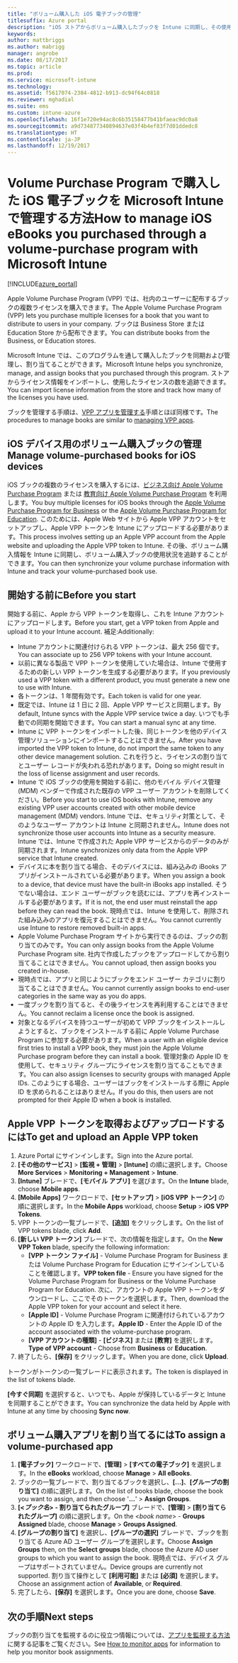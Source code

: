 ```yaml
---
title: "ボリューム購入した iOS 電子ブックの管理"
titlesuffix: Azure portal
description: "iOS ストアからボリューム購入したブックを Intune に同期し、その使用状況を管理および追跡する方法について説明します。"
keywords: 
author: mattbriggs
ms.author: mabrigg
manager: angrobe
ms.date: 08/17/2017
ms.topic: article
ms.prod: 
ms.service: microsoft-intune
ms.technology: 
ms.assetid: f5617074-2384-4812-b913-dc94f64c0818
ms.reviewer: mghadial
ms.suite: ems
ms.custom: intune-azure
ms.openlocfilehash: 16f1e720e94ac8c6b35158477b41bfaeac9dc0a8
ms.sourcegitcommit: a9d734877340894637e03f4b4ef83f7d01ddedc8
ms.translationtype: HT
ms.contentlocale: ja-JP
ms.lasthandoff: 12/19/2017
---
```

# <a name="how-to-manage-ios-ebooks-you-purchased-through-a-volume-purchase-program-with-microsoft-intune"></a><span data-ttu-id="81ae5-103">Volume Purchase Program で購入した iOS 電子ブックを Microsoft Intune で管理する方法</span><span class="sxs-lookup"><span data-stu-id="81ae5-103">How to manage iOS eBooks you purchased through a volume-purchase program with Microsoft Intune</span></span>


[!INCLUDE[azure_portal](./includes/azure_portal.md)]

<span data-ttu-id="81ae5-104">Apple Volume Purchase Program (VPP) では、社内のユーザーに配布するブックの複数ライセンスを購入できます。</span><span class="sxs-lookup"><span data-stu-id="81ae5-104">The Apple Volume Purchase Program (VPP) lets you purchase multiple licenses for a book that you want to distribute to users in your company.</span></span> <span data-ttu-id="81ae5-105">ブックは Business Store または Education Store から配布できます。</span><span class="sxs-lookup"><span data-stu-id="81ae5-105">You can distribute books from the Business, or Education stores.</span></span>

<span data-ttu-id="81ae5-106">Microsoft Intune では、このプログラムを通して購入したブックを同期および管理し、割り当てることができます。</span><span class="sxs-lookup"><span data-stu-id="81ae5-106">Microsoft Intune helps you synchronize, manage, and assign books that you purchased through this program.</span></span> <span data-ttu-id="81ae5-107">ストアからライセンス情報をインポートし、使用したライセンスの数を追跡できます。</span><span class="sxs-lookup"><span data-stu-id="81ae5-107">You can import license information from the store and track how many of the licenses you have used.</span></span>

<span data-ttu-id="81ae5-108">ブックを管理する手順は、[VPP アプリを管理する](vpp-apps-ios.md)手順とほぼ同様です。</span><span class="sxs-lookup"><span data-stu-id="81ae5-108">The procedures to manage books are similar to [managing VPP apps](vpp-apps-ios.md).</span></span>

## <a name="manage-volume-purchased-books-for-ios-devices"></a><span data-ttu-id="81ae5-109">iOS デバイス用のボリューム購入ブックの管理</span><span class="sxs-lookup"><span data-stu-id="81ae5-109">Manage volume-purchased books for iOS devices</span></span>
<span data-ttu-id="81ae5-110">iOS ブックの複数のライセンスを購入するには、[ビジネス向け Apple Volume Purchase Program](http://www.apple.com/business/vpp/) または [教育向け Apple Volume Purchase Program](http://volume.itunes.apple.com/us/store) を利用します。</span><span class="sxs-lookup"><span data-stu-id="81ae5-110">You buy multiple licenses for iOS books through the [Apple Volume Purchase Program for Business](http://www.apple.com/business/vpp/) or the [Apple Volume Purchase Program for Education](http://volume.itunes.apple.com/us/store).</span></span> <span data-ttu-id="81ae5-111">このためには、Apple Web サイトから Apple VPP アカウントをセットアップし、Apple VPP トークンを Intune にアップロードする必要があります。</span><span class="sxs-lookup"><span data-stu-id="81ae5-111">This process involves setting up an Apple VPP account from the Apple website and uploading the Apple VPP token to Intune.</span></span>  <span data-ttu-id="81ae5-112">その後、ボリューム購入情報を Intune に同期し、ボリューム購入ブックの使用状況を追跡することができます。</span><span class="sxs-lookup"><span data-stu-id="81ae5-112">You can then synchronize your volume purchase information with Intune and track your volume-purchased book use.</span></span>

## <a name="before-you-start"></a><span data-ttu-id="81ae5-113">開始する前に</span><span class="sxs-lookup"><span data-stu-id="81ae5-113">Before you start</span></span>
<span data-ttu-id="81ae5-114">開始する前に、Apple から VPP トークンを取得し、これを Intune アカウントにアップロードします。</span><span class="sxs-lookup"><span data-stu-id="81ae5-114">Before you start, get a VPP token from Apple and upload it to your Intune account.</span></span> <span data-ttu-id="81ae5-115">補足:</span><span class="sxs-lookup"><span data-stu-id="81ae5-115">Additionally:</span></span>

* <span data-ttu-id="81ae5-116">Intune アカウントに関連付けられる VPP トークンは、最大 256 個です。</span><span class="sxs-lookup"><span data-stu-id="81ae5-116">You can associate up to 256 VPP tokens with your Intune account.</span></span>
* <span data-ttu-id="81ae5-117">以前に異なる製品で VPP トークンを使用していた場合は、Intune で使用するための新しい VPP トークンを生成する必要があります。</span><span class="sxs-lookup"><span data-stu-id="81ae5-117">If you previously used a VPP token with a different product, you must generate a new one to use with Intune.</span></span>
* <span data-ttu-id="81ae5-118">各トークンは、1 年間有効です。</span><span class="sxs-lookup"><span data-stu-id="81ae5-118">Each token is valid for one year.</span></span>
* <span data-ttu-id="81ae5-119">既定では、Intune は 1 日に 2 回、Apple VPP サービスと同期します。</span><span class="sxs-lookup"><span data-stu-id="81ae5-119">By default, Intune syncs with the Apple VPP service twice a day.</span></span> <span data-ttu-id="81ae5-120">いつでも手動での同期を開始できます。</span><span class="sxs-lookup"><span data-stu-id="81ae5-120">You can start a manual sync at any time.</span></span>
* <span data-ttu-id="81ae5-121">Intune に VPP トークンをインポートした後、同じトークンを他のデバイス管理ソリューションにインポートすることはできません。</span><span class="sxs-lookup"><span data-stu-id="81ae5-121">After you have imported the VPP token to Intune, do not import the same token to any other device management solution.</span></span> <span data-ttu-id="81ae5-122">これを行うと、ライセンスの割り当てとユーザー レコードが失われる恐れがあります。</span><span class="sxs-lookup"><span data-stu-id="81ae5-122">Doing so might result in the loss of license assignment and user records.</span></span>
* <span data-ttu-id="81ae5-123">Intune で iOS ブックの使用を開始する前に、他のモバイル デバイス管理 (MDM) ベンダーで作成された既存の VPP ユーザー アカウントを削除してください。</span><span class="sxs-lookup"><span data-stu-id="81ae5-123">Before you start to use iOS books with Intune, remove any existing VPP user accounts created with other mobile device management (MDM) vendors.</span></span> <span data-ttu-id="81ae5-124">Intune では、セキュリティ対策として、そのようなユーザー アカウントは Intune と同期されません。</span><span class="sxs-lookup"><span data-stu-id="81ae5-124">Intune does not synchronize those user accounts into Intune as a security measure.</span></span> <span data-ttu-id="81ae5-125">Intune では、Intune で作成された Apple VPP サービスからのデータのみが同期されます。</span><span class="sxs-lookup"><span data-stu-id="81ae5-125">Intune synchronizes only data from the Apple VPP service that Intune created.</span></span>
* <span data-ttu-id="81ae5-126">デバイスに本を割り当てる場合、そのデバイスには、組み込みの iBooks アプリがインストールされている必要があります。</span><span class="sxs-lookup"><span data-stu-id="81ae5-126">When you assign a book to a device, that device must have the built-in iBooks app installed.</span></span> <span data-ttu-id="81ae5-127">そうでない場合は、エンド ユーザーがブックを読むには、アプリを再インストールする必要があります。</span><span class="sxs-lookup"><span data-stu-id="81ae5-127">If it is not, the end user must reinstall the app before they can read the book.</span></span> <span data-ttu-id="81ae5-128">現時点では、Intune を使用して、削除された組み込みのアプリを復元することはできません。</span><span class="sxs-lookup"><span data-stu-id="81ae5-128">You cannot currently use Intune to restore removed built-in apps.</span></span>
* <span data-ttu-id="81ae5-129">Apple Volume Purchase Program サイトから実行できるのは、ブックの割り当てのみです。</span><span class="sxs-lookup"><span data-stu-id="81ae5-129">You can only assign books from the Apple Volume Purchase Program site.</span></span> <span data-ttu-id="81ae5-130">社内で作成したブックをアップロードしてから割り当てることはできません。</span><span class="sxs-lookup"><span data-stu-id="81ae5-130">You cannot upload, then assign books you created in-house.</span></span>
* <span data-ttu-id="81ae5-131">現時点では、アプリと同じようにブックをエンド ユーザー カテゴリに割り当てることはできません。</span><span class="sxs-lookup"><span data-stu-id="81ae5-131">You cannot currently assign books to end-user categories in the same way as you do apps.</span></span>
* <span data-ttu-id="81ae5-132">一度ブックを割り当てると、その後ライセンスを再利用することはできません。</span><span class="sxs-lookup"><span data-stu-id="81ae5-132">You cannot reclaim a license once the book is assigned.</span></span>
* <span data-ttu-id="81ae5-133">対象となるデバイスを持つユーザーが初めて VPP ブックをインストールしようとすると、ブックをインストールする前に Apple Volume Purchase Program に参加する必要があります。</span><span class="sxs-lookup"><span data-stu-id="81ae5-133">When a user with an eligible device first tries to install a VPP book, they must join the Apple Volume Purchase program before they can install a book.</span></span> <span data-ttu-id="81ae5-134">管理対象の Apple ID を使用して、セキュリティ グループにライセンスを割り当てることもできます。</span><span class="sxs-lookup"><span data-stu-id="81ae5-134">You can also assign licenses to security groups with managed Apple IDs.</span></span> <span data-ttu-id="81ae5-135">このようにする場合、ユーザーはブックをインストールする際に Apple ID を求められることはありません。</span><span class="sxs-lookup"><span data-stu-id="81ae5-135">If you do this, then users are not prompted for their Apple ID when a book is installed.</span></span>

## <a name="to-get-and-upload-an-apple-vpp-token"></a><span data-ttu-id="81ae5-136">Apple VPP トークンを取得およびアップロードするには</span><span class="sxs-lookup"><span data-stu-id="81ae5-136">To get and upload an Apple VPP token</span></span>

1. <span data-ttu-id="81ae5-137">Azure Portal にサインインします。</span><span class="sxs-lookup"><span data-stu-id="81ae5-137">Sign into the Azure portal.</span></span>
2. <span data-ttu-id="81ae5-138">**[その他のサービス]** > **[監視 + 管理]** > **[Intune]** の順に選択します。</span><span class="sxs-lookup"><span data-stu-id="81ae5-138">Choose **More Services** > **Monitoring + Management** > **Intune**.</span></span>
3. <span data-ttu-id="81ae5-139">**[Intune]** ブレードで、**[モバイル アプリ]** を選びます。</span><span class="sxs-lookup"><span data-stu-id="81ae5-139">On the **Intune** blade, choose **Mobile apps**.</span></span>
1.  <span data-ttu-id="81ae5-140">**[Mobile Apps]** ワークロードで、**[セットアップ]** > **[iOS VPP トークン]** の順に選択します。</span><span class="sxs-lookup"><span data-stu-id="81ae5-140">In the **Mobile Apps** workload, choose **Setup** > **iOS VPP Tokens**.</span></span>
2.  <span data-ttu-id="81ae5-141">VPP トークンの一覧ブレードで、**[追加]** をクリックします。</span><span class="sxs-lookup"><span data-stu-id="81ae5-141">On the list of VPP tokens blade, click **Add**.</span></span>
3.  <span data-ttu-id="81ae5-142">**[新しい VPP トークン]** ブレードで、次の情報を指定します。</span><span class="sxs-lookup"><span data-stu-id="81ae5-142">On the **New VPP Token** blade, specify the following information:</span></span>
    - <span data-ttu-id="81ae5-143">**[VPP トークン ファイル]** - Volume Purchase Program for Business または Volume Purchase Program for Education にサインインしていることを確認します。</span><span class="sxs-lookup"><span data-stu-id="81ae5-143">**VPP token file** - Ensure you have signed for the Volume Purchase Program for Business or the Volume Purchase Program for Education.</span></span> <span data-ttu-id="81ae5-144">次に、アカウントの Apple VPP トークンをダウンロードし、ここでそのトークンを選択します。</span><span class="sxs-lookup"><span data-stu-id="81ae5-144">Then, download the Apple VPP token for your account and select it here.</span></span>
    - <span data-ttu-id="81ae5-145">**[Apple ID]** - Volume Purchase Program に関連付けられているアカウントの Apple ID を入力します。</span><span class="sxs-lookup"><span data-stu-id="81ae5-145">**Apple ID** - Enter the Apple ID of the account associated with the volume-purchase program.</span></span>
    - <span data-ttu-id="81ae5-146">**[VPP アカウントの種類]** - **[ビジネス]** または **[教育]** を選択します。</span><span class="sxs-lookup"><span data-stu-id="81ae5-146">**Type of VPP account** - Choose from **Business** or **Education**.</span></span>
4. <span data-ttu-id="81ae5-147">終了したら、**[保存]** をクリックします。</span><span class="sxs-lookup"><span data-stu-id="81ae5-147">When you are done, click **Upload**.</span></span>

<span data-ttu-id="81ae5-148">トークンがトークンの一覧ブレードに表示されます。</span><span class="sxs-lookup"><span data-stu-id="81ae5-148">The token is displayed in the list of tokens blade.</span></span>


<span data-ttu-id="81ae5-149">**[今すぐ同期]** を選択すると、いつでも、Apple が保持しているデータと Intune を同期することができます。</span><span class="sxs-lookup"><span data-stu-id="81ae5-149">You can synchronize the data held by Apple with Intune at any time by choosing **Sync now**.</span></span>

## <a name="to-assign-a-volume-purchased-app"></a><span data-ttu-id="81ae5-150">ボリューム購入アプリを割り当てるには</span><span class="sxs-lookup"><span data-stu-id="81ae5-150">To assign a volume-purchased app</span></span>

1. <span data-ttu-id="81ae5-151">**[電子ブック]** ワークロードで、**[管理]** > **[すべての電子ブック]** を選択します。</span><span class="sxs-lookup"><span data-stu-id="81ae5-151">In the **eBooks** workload, choose **Manage** > **All eBooks**.</span></span>
2. <span data-ttu-id="81ae5-152">ブックの一覧ブレードで、割り当てるブックを選択し、**[...]**、**[グループの割り当て]** の順に選択します。</span><span class="sxs-lookup"><span data-stu-id="81ae5-152">On the list of books blade, choose the book you want to assign, and then choose '**...**' > **Assign Groups**.</span></span>
3. <span data-ttu-id="81ae5-153">**[<*ブック名*> - 割り当てられたグループ]** ブレードで、**[管理]** > **[割り当てられたグループ]** の順に選択します。</span><span class="sxs-lookup"><span data-stu-id="81ae5-153">On the <*book name*> - **Groups Assigned** blade, choose **Manage** > **Groups Assigned**.</span></span>
4. <span data-ttu-id="81ae5-154">**[グループの割り当て]** を選択し、**[グループの選択]** ブレードで、ブックを割り当てる Azure AD ユーザー グループを選択します。</span><span class="sxs-lookup"><span data-stu-id="81ae5-154">Choose **Assign Groups** then, on the **Select groups** blade, choose the Azure AD user groups to which you want to assign the book.</span></span> <span data-ttu-id="81ae5-155">現時点では、デバイス グループはサポートされていません。</span><span class="sxs-lookup"><span data-stu-id="81ae5-155">Device groups are currently not supported.</span></span>
<span data-ttu-id="81ae5-156">割り当て操作として **[利用可能]** または **[必須]** を選択します。</span><span class="sxs-lookup"><span data-stu-id="81ae5-156">Choose an assignment action of **Available**, or **Required**.</span></span> 
5. <span data-ttu-id="81ae5-157">完了したら、**[保存]** を選択します。</span><span class="sxs-lookup"><span data-stu-id="81ae5-157">Once you are done, choose **Save**.</span></span>

## <a name="next-steps"></a><span data-ttu-id="81ae5-158">次の手順</span><span class="sxs-lookup"><span data-stu-id="81ae5-158">Next steps</span></span>

<span data-ttu-id="81ae5-159">ブックの割り当てを監視するのに役立つ情報については、[アプリを監視する方法](apps-monitor.md)に関する記事をご覧ください。</span><span class="sxs-lookup"><span data-stu-id="81ae5-159">See [How to monitor apps](apps-monitor.md) for information to help you monitor book assignments.</span></span>






